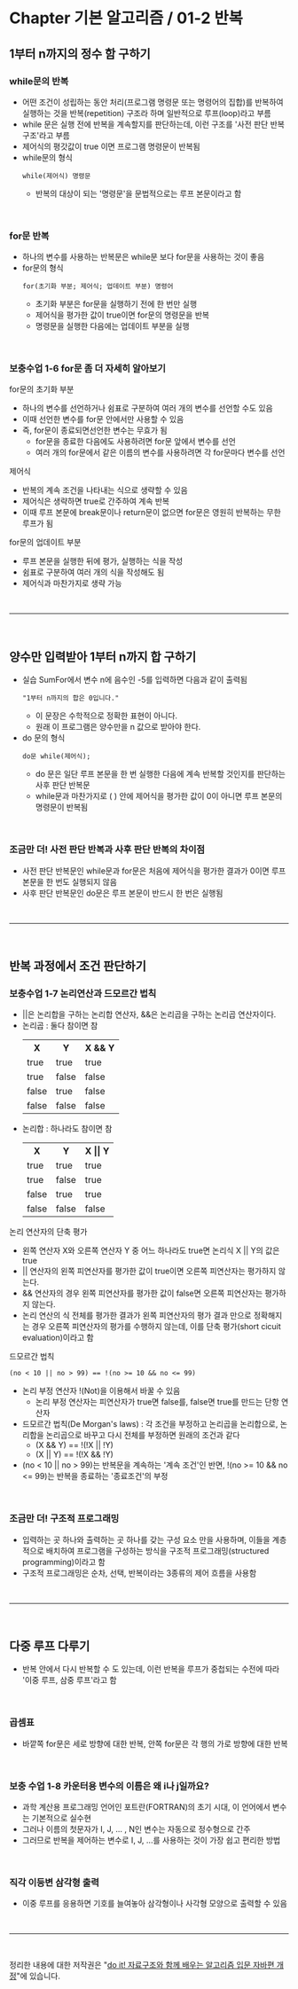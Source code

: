 # Chapter 기본 알고리즘 / 01-2 반복

## 1부터 n까지의 정수 함 구하기

### while문의 반복
- 어떤 조건이 성립하는 동안 처리(프로그램 명령문 또는 명령어의 집합)를 반복하여 실행하는 것을 반복(repetition) 구조라 하며 일반적으로 루프(loop)라고 부름
- while 문은 실행 전에 반복을 계속할지를 판단하는데, 이런 구조를 '사전 판단 반복 구조'라고 부름
- 제어식의 평갓값이 true 이면 프로그램 명령문이 반복됨
- while문의 형식
  ```
  while(제어식) 명령문
  ```
  - 반복의 대상이 되는 '명령문'을 문법적으로는 루프 본문이라고 함

<br>
    
### for문 반복
- 하나의 변수를 사용하는 반복문은 while문 보다 for문을 사용하는 것이 좋음
- for문의 형식
  ```
  for(초기화 부분; 제어식; 업데이트 부분) 명령어
  ```
  - 초기화 부분은 for문을 실행하기 전에 한 번만 실행
  - 제어식을 평가한 값이 true이면 for문의 명령문을 반복
  - 명령문을 실행한 다음에는 업데이트 부분을 실행

<br>

### 보충수업 1-6 for문 좀 더 자세히 알아보기
for문의 초기화 부분
- 하나의 변수를 선언하거나 쉼표로 구분하여 여러 개의 변수를 선언할 수도 있음
- 이때 선언한 변수를 for문 안에서만 사용할 수 있음
- 즉, for문이 종료되면선언한 변수는 무효가 됨
  - for문을 종료한 다음에도 사용하려면 for문 앞에서 변수를 선언
  - 여러 개의 for문에서 같은 이름의 변수를 사용하려면 각 for문마다 변수를 선언

 제어식
 - 반복의 계속 조건을 나타내는 식으로 생략할 수 있음
 - 제어식은 생략하면 true로 간주하여 계속 반복
 - 이때 루프 본문에 break문이나 return문이 없으면 for문은 영원히 반복하는 무한 루프가 됨

for문의 업데이트 부분
- 루프 본문을 실행한 뒤에 평가, 실행하는 식을 작성
- 쉼표로 구분하여 여러 개의 식을 작성해도 됨
- 제어식과 마찬가지로 생략 가능

<br>

---

<br>

## 양수만 입력받아 1부터 n까지 합 구하기
- 실습 SumFor에서 변수 n에 음수인 -5를 입력하면 다음과 같이 출력됨
  ```
  "1부터 n까지의 합은 0입니다."
  ```
  - 이 문장은 수학적으로 정확한 표현이 아니다.
  - 원래 이 프로그램은 양수만을 n 값으로 받아야 한다.
- do 문의 형식
  ```
  do문 while(제어식);
  ```
  - do 문은 일단 루프 본문을 한 번 실행한 다음에 계속 반복할 것인지를 판단하는 사후 판단 반복문
  - while문과 마찬가지로 ( ) 안에 제어식을 평가한 값이 0이 아니면 루프 본문의 명령문이 반복됨

<br>

### 조금만 더! 사전 판단 반복과 사후 판단 반복의 차이점
- 사전 판단 반복문인 while문과 for문은 처음에 제어식을 평가한 결과가 0이면 루프 본문을 한 번도 실행되지 않음
- 사후 판단 반복문인 do문은 루프 본문이 반드시 한 번은 실행됨

<br>

---

<br>

## 반복 과정에서 조건 판단하기

### 보충수업 1-7 논리연산과 드모르간 법칙
- ||은 논리합을 구하는 논리합 연산자, &&은 논리곱을 구하는 논리곱 연산자이다.
- 논리곱 : 둘다 참이면 참
  <table>
    <tr>
      <th>X</th>
      <th>Y</th>
      <th>X && Y</th>
    </tr>
    <tr>
      <td>true</td>
      <td>true</td>
      <td>true</td>
    </tr>
    <tr>
      <td>true</td>
      <td>false</td>
      <td>false</td>
    </tr>
    <tr>
      <td>false</td>
      <td>true</td>
      <td>false</td>
    </tr>
    <tr>
      <td>false</td>
      <td>false</td>
      <td>false</td>
    </tr>
  </table>
- 논리합 : 하나라도 참이면 참
  <table>
    <tr>
      <th>X</th>
      <th>Y</th>
      <th>X || Y</th>
    </tr>
    <tr>
      <td>true</td>
      <td>true</td>
      <td>true</td>
    </tr>
    <tr>
      <td>true</td>
      <td>false</td>
      <td>true</td>
    </tr>
    <tr>
      <td>false</td>
      <td>true</td>
      <td>true</td>
    </tr>
    <tr>
      <td>false</td>
      <td>false</td>
      <td>false</td>
    </tr>
  </table>

논리 연산자의 단축 평가
- 왼쪽 연산자 X와 오른쪽 연산자 Y 중 어느 하나라도 true면 논리식 X || Y의 값은 true
- || 연산자의 왼쪽 피연산자를 평가한 값이 true이면 오른쪽 피연산자는 평가하지 않는다.
- && 연산자의 경우 왼쪽 피연산자를 평가한 값이 false면 오른쪽 피연산자는 평가하지 않는다.
- 논리 연산의 식 전체를 평가한 결과가 왼쪽 피연산자의 평가 결과 만으로 정확해지는 경우 오른쪽 피연산자의 평가를 수행하지 않는데, 이를 단축 평가(short cicuit evaluation)이라고 함

드모르간 법칙
```
(no < 10 || no > 99) == !(no >= 10 && no <= 99)
```
- 논리 부정 연산자 !(Not)을 이용해서 바꿀 수 있음
  - 논리 부정 연산자는 피연산자가 true면 false를, false면 true를 만드는 단항 연산자
- 드모르간 법칙(De Morgan's laws)
  : 각 조건을 부정하고 논리곱을 논리합으로, 논리합을 논리곱으로 바꾸고 다시 전체를 부정하면 원래의 조건과 같다
  - (X && Y) == !(!X || !Y)
  - (X || Y) == !(!X && !Y)
- (no < 10 || no > 99)는 반복문을 계속하는 '계속 조건'인 반면, !(no >= 10 && no <= 99)는 반복을 종료하는 '종료조건'의 부정

<br>

### 조금만 더! 구조적 프로그래밍
- 입력하는 곳  하나와 출력하는 곳 하나를 갖는 구성 요소 만을 사용하며, 이들을 계층적으로 배치하여 프로그램을 구성하는 방식을 구조적 프로그래밍(structured programming)이라고 함
- 구조적 프로그래밍은 순차, 선택, 반복이라는 3종류의 제어 흐름을 사용함

<br>

---

<br>

## 다중 루프 다루기
- 반복 안에서 다시 반복할 수 도 있는데, 이런 반복을 루프가 중첩되는 수전에 따라 '이중 루프, 삼중 루프'라고 함

<br>

### 곱셈표
- 바깥쪽 for문은 세로 방향에 대한 반복, 안쪽 for문은 각 행의 가로 방향에 대한 반복

<br>

### 보충 수업 1-8 카운터용 변수의 이름은 왜 i나 j일까요?
- 과학 계산용 프로그래밍 언어인 포트란(FORTRAN)의 초기 시대, 이 언어에서 변수는 기본적으로 실수현
- 그러나 이름의 첫문자가 I, J, ... , N인 변수는 자동으로 정수형으로 간주
- 그러므로 반복을 제어하는 변수로 I, J, ...를 사용하는 것이 가장 쉽고 편리한 방법

<br>

### 직각 이등변 삼각형 출력
- 이중 루프를 응용하면 기호를 늘여놓아 삼각형이나 사각형 모양으로 출력할 수 있음

<br>

---

<br>

정리한 내용에 대한 저작권은 "[do it! 자료구조와 함께 배우는 알고리즘 입문 자바편 개정](https://www.aladin.co.kr/search/wsearchresult.aspx?SearchTarget=All&SearchWord=Do+it%21+%EC%9E%90%EB%A3%8C%EA%B5%AC%EC%A1%B0%EC%99%80+%ED%95%A8%EA%BB%98+%EB%B0%B0%EC%9A%B0%EB%8A%94+%EC%95%8C%EA%B3%A0%EB%A6%AC%EC%A6%98+%EC%9E%85%EB%AC%B8+%3A+%EC%9E%90%EB%B0%94+%ED%8E%B8)"에 있습니다.